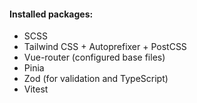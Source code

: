#### Installed packages:

- SCSS
- Tailwind CSS + Autoprefixer + PostCSS
- Vue-router (configured base files)
- Pinia
- Zod (for validation and TypeScript)
- Vitest

